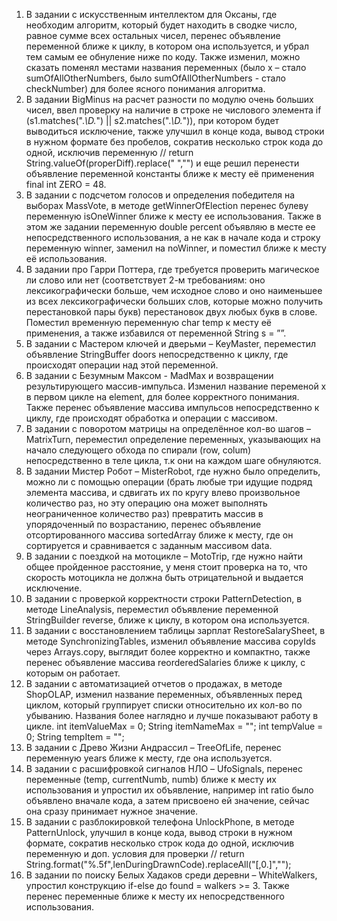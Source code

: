 1. В задании с искусственным интеллектом для Оксаны, где необходим алгоритм, который будет находить в сводке число, равное сумме всех остальных чисел, перенес объявление переменной ближе к циклу, в котором она используется, и убрал тем самым ее обнуление ниже по коду. Также изменил, можно сказать поменял местами названия переменных (было x – стало sumOfAllOtherNumbers, было sumOfAllOtherNumbers  - стало checkNumber) для более ясного понимания алгоритма.
2. В задании BigMinus на расчет разности по модулю очень больших чисел, ввел проверку на наличие в строке не числового элемента if (s1.matches(".*\\D.*") || s2.matches(".*\\D.*")), при котором будет выводиться исключение, также улучшил в конце кода, вывод строки в нужном формате без пробелов, сократив несколько строк кода до одной, исключив переменную // return String.valueOf(properDiff).replace(" ","") и еще решил перенести объявление переменной константы ближе к месту её применения final int ZERO = 48.
3. В задании с подсчетом голосов и определения победителя на выборах MassVote, в методе getWinnerOfElection перенес булеву переменную isOneWinner ближе к месту ее использования. Также в этом же задании переменную double percent объявляю в месте ее непосредственного использования, а не как в начале кода и строку переменную winner, заменил на noWinner, и поместил ближе к месту её использования.
4. В задании про Гарри Поттера, где требуется проверить магическое ли слово или нет (соответствует 2-м требованиям: оно лексикографически больше, чем исходное слово и оно наименьшее из всех лексикографически больших слов, которые можно получить перестановкой пары букв) перестановок двух любых букв в слове. Поместил временную переменную char temp к месту её применения, а также избавился от переменной String s = ””.
5. В задании с Мастером ключей и дверьми – KeyMaster, переместил объявление StringBuffer doors непосредственно к циклу, где происходят операции над этой переменной.
6. В задании с Безумным Максом - MadMax и возвращении результирующего массив-импульса. Изменил название переменой x в первом цикле на element, для более корректного понимания. Также перенес объявление массива импульсов непосредственно к циклу, где происходят обработка и операции с массивом.
7. В задании с поворотом матрицы на определённое кол-во шагов – MatrixTurn, переместил определение переменных, указывающих на начало следующего обхода по спирали (row, colum) непосредственно в теле цикла, т.к они на каждом шаге обнуляются.
8. В задании Мистер Робот – MisterRobot, где нужно было определить, можно ли с помощью операции (брать любые три идущие подряд элемента массива, и сдвигать их по кругу влево произвольное количество раз, но эту операцию она может выполнять неограниченное количество раз) превратить массив в упорядоченный по возрастанию, перенес объявление отсортированного массива sortedArray ближе к месту, где он сортируется и сравнивается с заданным массивом data.
9. В задании с поездкой на мотоцикле – MotoTrip, где нужно найти общее пройденное расстояние, у меня стоит проверка на то, что скорость мотоцикла не должна быть отрицательной и выдается исключение.
10. В задании с проверкой корректности строки PatternDetection, в методе LineAnalysis, переместил объявление переменной StringBuilder reverse, ближе к циклу, в котором она используется.
11. В задании с восстановлением таблицы зарплат RestoreSalarySheet, в методе SynchronizingTables, изменил объявление массива copyIds через Arrays.copy, выглядит более корректно и компактно, также перенес объявление массива reorderedSalaries ближе к циклу, с которым он работает.
12. В задании с автоматизацией отчетов о продажах, в методе ShopOLAP, изменил название переменных, объявленных перед циклом, который группирует списки относительно их кол-во по убыванию. Названия более наглядно и лучше показывают работу в цикле. int itemValueMax = 0; String itemNameMax = ""; int tempValue = 0; String tempItem = "";
13. В задании с Древо Жизни Андрассил – TreeOfLife, перенес переменную years ближе к месту, где она используется.
14. В задании с расшифровкой сигналов НЛО – UfoSignals, перенес переменные (temp, currentNumb, numb) ближе к месту их использования и упростил их объявление, например int ratio было объявлено вначале кода, а затем присвоено ей значение, сейчас она сразу принимает нужное значение.
15. В задании с разблокировкой телефона UnlockPhone, в методе PatternUnlock, улучшил в конце кода, вывод строки в нужном формате, сократив несколько строк кода до одной, исключив переменную и доп. условия для проверки // return String.format("%.5f",lenDuringDrawnCode).replaceAll("[,0.]","");
16. В задании по поиску Белых Хадаков среди деревни – WhiteWalkers, упростил конструкцию if-else до found = walkers >= 3. Также перенес переменные ближе к месту их непосредственного использования.